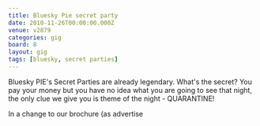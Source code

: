 ```yaml
---
title: Bluesky Pie secret party
date: 2010-11-26T00:00:00.000Z
venue: v2879
categories: gig
board: 8
layout: gig
tags: [bluesky, secret parties]
---
```

Bluesky PIE's Secret Parties are already legendary. What's the secret? You pay your money but you have no idea what you are going to see that night, the only clue we give you is theme of the night - QUARANTINE!

In a change to our brochure (as advertise